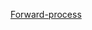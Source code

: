 [Forward-process](https://github.com/andysingal/CV_public/blob/main/stable-diffusion/Notebooks/Forward-process.ipynb)
